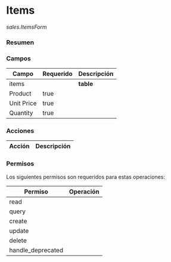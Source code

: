 # Items

*sales.ItemsForm*

### **Resumen**

### **Campos**


|**Campo**|**Requerido**|**Descripción**|
|---|---|---|
|items| |**table**|
|Product|true| |
|Unit Price|true| |
|Quantity|true| |

### **Acciones**


|**Acción**|**Descripción**|
|---|---|

### **Permisos**

Los siguientes permisos son requeridos para estas operaciones:


|**Permiso**|**Operación**|
|---|---|
|read| |
|query| |
|create| |
|update| |
|delete| |
|handle_deprecated| |


